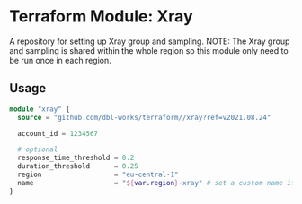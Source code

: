 # Terraform Module: Xray

A repository for setting up Xray group and sampling.
NOTE: The Xray group and sampling is shared within the whole region so this module only need to be run once in each region.

## Usage

```terraform
module "xray" {
  source = "github.com/dbl-works/terraform//xray?ref=v2021.08.24"

  account_id = 1234567

  # optional
  response_time_threshold = 0.2
  duration_threshold      = 0.25
  region                  = "eu-central-1"
  name                    = "${var.region}-xray" # set a custom name if you want to follow a different naming convention
}
```
